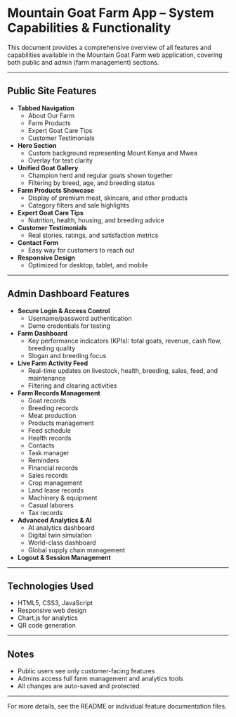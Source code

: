 # Mountain Goat Farm App – System Capabilities & Functionality

This document provides a comprehensive overview of all features and capabilities available in the Mountain Goat Farm web application, covering both public and admin (farm management) sections.

---

## Public Site Features

- **Tabbed Navigation**
  - About Our Farm
  - Farm Products
  - Expert Goat Care Tips
  - Customer Testimonials
- **Hero Section**
  - Custom background representing Mount Kenya and Mwea
  - Overlay for text clarity
- **Unified Goat Gallery**
  - Champion herd and regular goats shown together
  - Filtering by breed, age, and breeding status
- **Farm Products Showcase**
  - Display of premium meat, skincare, and other products
  - Category filters and sale highlights
- **Expert Goat Care Tips**
  - Nutrition, health, housing, and breeding advice
- **Customer Testimonials**
  - Real stories, ratings, and satisfaction metrics
- **Contact Form**
  - Easy way for customers to reach out
- **Responsive Design**
  - Optimized for desktop, tablet, and mobile

---

## Admin Dashboard Features

- **Secure Login & Access Control**
  - Username/password authentication
  - Demo credentials for testing
- **Farm Dashboard**
  - Key performance indicators (KPIs): total goats, revenue, cash flow, breeding quality
  - Slogan and breeding focus
- **Live Farm Activity Feed**
  - Real-time updates on livestock, health, breeding, sales, feed, and maintenance
  - Filtering and clearing activities
- **Farm Records Management**
  - Goat records
  - Breeding records
  - Meat production
  - Products management
  - Feed schedule
  - Health records
  - Contacts
  - Task manager
  - Reminders
  - Financial records
  - Sales records
  - Crop management
  - Land lease records
  - Machinery & equipment
  - Casual laborers
  - Tax records
- **Advanced Analytics & AI**
  - AI analytics dashboard
  - Digital twin simulation
  - World-class dashboard
  - Global supply chain management
- **Logout & Session Management**

---

## Technologies Used
- HTML5, CSS3, JavaScript
- Responsive web design
- Chart.js for analytics
- QR code generation

---

## Notes
- Public users see only customer-facing features
- Admins access full farm management and analytics tools
- All changes are auto-saved and protected

---

For more details, see the README or individual feature documentation files.
